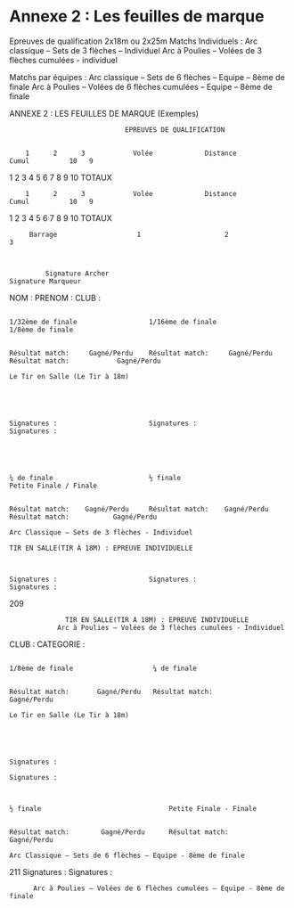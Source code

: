 # Annexe 2 : Les feuilles de marque

Epreuves de qualification 2x18m ou 2x25m
Matchs Individuels :
Arc classique – Sets de 3 flèches – Individuel
Arc à Poulies – Volées de 3 flèches cumulées - individuel

Matchs par équipes :
Arc classique – Sets de 6 flèches – Equipe – 8ème de finale
Arc à Poulies – Volées de 6 flèches cumulées – Equipe – 8ème de finale

ANNEXE 2 : LES FEUILLES DE MARQUE (Exemples)

                                 EPREUVES DE QUALIFICATION


        1      2      3            Volée             Distance              Cumul          10   9

1
2
3
4
5
6
7
8
9
10
TOTAUX

        1      2      3            Volée             Distance              Cumul          10   9

1
2
3
4
5
6
7
8
9
10
TOTAUX

         Barrage                    1                     2                   3



             Signature Archer                                       Signature Marqueur

NOM :
PRENOM :
CLUB :

                                                                           1/32ème de finale                  1/16ème de finale                  1/8ème de finale

                                                                           Résultat match:     Gagné/Perdu    Résultat match:     Gagné/Perdu    Résultat match:            Gagné/Perdu
                                                                                                                                                                                                                                                                                             Le Tir en Salle (Le Tir à 18m)




                                                                             Signatures :                       Signatures :                       Signatures :




                                                                             ¼ de finale                        ½ finale                           Petite Finale / Finale

                                                                             Résultat match:    Gagné/Perdu     Résultat match:    Gagné/Perdu     Résultat match:           Gagné/Perdu
                                                                                                                                                                                           Arc Classique – Sets de 3 flèches - Individuel
                                                                                                                                                                                                                                            TIR EN SALLE(TIR À 18M) : EPREUVE INDIVIDUELLE


                                                                               Signatures :                       Signatures :                       Signatures :

209

                  TIR EN SALLE(TIR À 18M) : EPREUVE INDIVIDUELLE
                Arc à Poulies – Volées de 3 flèches cumulées - Individuel

CLUB : CATEGORIE :

                                                                               1/8ème de finale                    ¼ de finale

                                                                               Résultat match:       Gagné/Perdu   Résultat match:                  Gagné/Perdu
                                                                                                                                                                                                                                Le Tir en Salle (Le Tir à 18m)




                                                                           Signatures :
                                                                                                                   Signatures :


                                                                           ½ finale                                Petite Finale - Finale

                                                                           Résultat match:        Gagné/Perdu      Résultat match:                  Gagné/Perdu
                                                                                                                                                                  Arc Classique – Sets de 6 flèches – Equipe - 8ème de finale

211
Signatures : Signatures :

          Arc à Poulies – Volées de 6 flèches cumulées – Equipe - 8ème de finale
